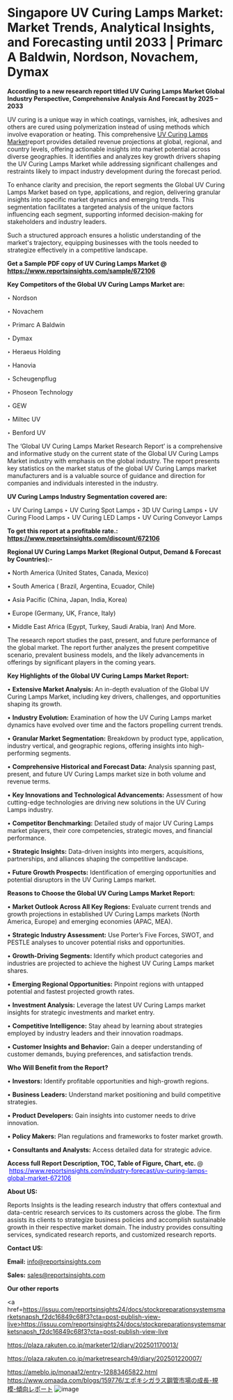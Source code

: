 # Singapore UV Curing Lamps Market: Market Trends, Analytical Insights, and Forecasting until 2033 | Primarc A Baldwin, Nordson, Novachem, Dymax

<strong>According to a new research report titled UV Curing Lamps Market Global Industry Perspective, Comprehensive Analysis And Forecast by 2025 – 2033</strong>

UV curing is a unique way in which coatings, varnishes, ink, adhesives and others are cured using polymerization instead of using methods which involve evaporation or heating. This comprehensive <a href=https://www.reportsinsights.com/sample/672106>UV Curing Lamps Market</a>report provides detailed revenue projections at global, regional, and country levels, offering actionable insights into market potential across diverse geographies. It identifies and analyzes key growth drivers shaping the UV Curing Lamps Market while addressing significant challenges and restraints likely to impact industry development during the forecast period.

To enhance clarity and precision, the report segments the Global UV Curing Lamps Market based on type, applications, and region, delivering granular insights into specific market dynamics and emerging trends. This segmentation facilitates a targeted analysis of the unique factors influencing each segment, supporting informed decision-making for stakeholders and industry leaders.

Such a structured approach ensures a holistic understanding of the market's trajectory, equipping businesses with the tools needed to strategize effectively in a competitive landscape.

<strong>Get a Sample PDF copy of UV Curing Lamps Market </strong><strong>@<a href=https://www.reportsinsights.com/sample/672106 style=color:#0000ff;> https://www.reportsinsights.com/sample/672106</a></strong></font>

<strong>Key Competitors of the Global UV Curing Lamps Market are:</strong>

‣ Nordson

‣ Novachem

‣ Primarc A Baldwin

‣ Dymax

‣ Heraeus Holding

‣ Hanovia

‣ Scheugenpflug

‣ Phoseon Technology

‣ GEW

‣ Miltec UV

‣ Benford UV

The ‘Global UV Curing Lamps Market Research Report’ is a comprehensive and informative study on the current state of the Global UV Curing Lamps Market industry with emphasis on the global industry. The report presents key statistics on the market status of the global UV Curing Lamps market manufacturers and is a valuable source of guidance and direction for companies and individuals interested in the industry.

<strong>UV Curing Lamps Industry Segmentation covered are:</strong>

‣ UV Curing Lamps
‣ UV Curing Spot Lamps
‣ 3D UV Curing Lamps
‣ UV Curing Flood Lamps
‣ UV Curing LED Lamps
‣ UV Curing Conveyor Lamps

<strong>To get this report at a profitable rate.: <a href=https://www.reportsinsights.com/discount/672106 style=color:#0000ff;>https://www.reportsinsights.com/discount/672106</a></strong></font>

<strong>Regional UV Curing Lamps Market (Regional Output, Demand &amp; Forecast by Countries):-</strong>

• North America (United States, Canada, Mexico)

• South America ( Brazil, Argentina, Ecuador, Chile)

• Asia Pacific (China, Japan, India, Korea)

• Europe (Germany, UK, France, Italy)

• Middle East Africa (Egypt, Turkey, Saudi Arabia, Iran) And More.

The research report studies the past, present, and future performance of the global market. The report further analyzes the present competitive scenario, prevalent business models, and the likely advancements in offerings by significant players in the coming years.

<strong>Key Highlights of the Global UV Curing Lamps Market Report:</strong>

• <strong>Extensive Market Analysis:</strong> An in-depth evaluation of the Global UV Curing Lamps Market, including key drivers, challenges, and opportunities shaping its growth.

• <strong>Industry Evolution:</strong> Examination of how the UV Curing Lamps market dynamics have evolved over time and the factors propelling current trends.

• <strong>Granular Market Segmentation:</strong> Breakdown by product type, application, industry vertical, and geographic regions, offering insights into high-performing segments.

• <strong>Comprehensive Historical and Forecast Data:</strong> Analysis spanning past, present, and future UV Curing Lamps market size in both volume and revenue terms.

• <strong>Key Innovations and Technological Advancements:</strong> Assessment of how cutting-edge technologies are driving new solutions in the UV Curing Lamps industry.

• <strong>Competitor Benchmarking:</strong> Detailed study of major UV Curing Lamps market players, their core competencies, strategic moves, and financial performance.

• <strong>Strategic Insights:</strong> Data-driven insights into mergers, acquisitions, partnerships, and alliances shaping the competitive landscape.

• <strong>Future Growth Prospects:</strong> Identification of emerging opportunities and potential disruptors in the UV Curing Lamps market.

<strong>Reasons to Choose the Global UV Curing Lamps Market Report:</strong>

• <strong>Market Outlook Across All Key Regions:</strong> Evaluate current trends and growth projections in established UV Curing Lamps markets (North America, Europe) and emerging economies (APAC, MEA).

• <strong>Strategic Industry Assessment:</strong> Use Porter’s Five Forces, SWOT, and PESTLE analyses to uncover potential risks and opportunities.

• <strong>Growth-Driving Segments:</strong> Identify which product categories and industries are projected to achieve the highest UV Curing Lamps market shares.

• <strong>Emerging Regional Opportunities:</strong> Pinpoint regions with untapped potential and fastest projected growth rates.

• <strong>Investment Analysis:</strong> Leverage the latest UV Curing Lamps market insights for strategic investments and market entry.

• <strong>Competitive Intelligence:</strong> Stay ahead by learning about strategies employed by industry leaders and their innovation roadmaps.

• <strong>Customer Insights and Behavior:</strong> Gain a deeper understanding of customer demands, buying preferences, and satisfaction trends.

<strong>Who Will Benefit from the Report?</strong>

• <strong>Investors:</strong> Identify profitable opportunities and high-growth regions.

• <strong>Business Leaders:</strong> Understand market positioning and build competitive strategies.

• <strong>Product Developers:</strong> Gain insights into customer needs to drive innovation.

• <strong>Policy Makers:</strong> Plan regulations and frameworks to foster market growth.

• <strong>Consultants and Analysts:</strong> Access detailed data for strategic advice.
</ul>
<strong>Access full Report Description, TOC, Table of Figure, Chart, etc. </strong>@  <a href=https://www.reportsinsights.com/industry-forecast/uv-curing-lamps-global-market-672106 style=color:#0000ff;>https://www.reportsinsights.com/industry-forecast/uv-curing-lamps-global-market-672106</a></font>

<strong><strong>About US</strong>:</strong>

Reports Insights is the leading research industry that offers contextual and data-centric research services to its customers across the globe. The firm assists its clients to strategize business policies and accomplish sustainable growth in their respective market domain. The industry provides consulting services, syndicated research reports, and customized research reports.

<strong>Contact US:</strong>

<p class=""""><b>Email:</b> <a href=mailto:info@reportsinsights.com>info@reportsinsights.com</a></p>
<p class=""""><b>Sales:</b> <a href=mailto:sales@reportsinsights.com>sales@reportsinsights.com</a></p>

<strong>Our other reports</strong>

<a href=https://issuu.com/reportsinsights24/docs/stockpreparationsystemsmarketsnapsh_f2dc16849c68f3?cta=post-publish-view-live>https://issuu.com/reportsinsights24/docs/stockpreparationsystemsmarketsnapsh_f2dc16849c68f3?cta=post-publish-view-live</a>

<a href=https://plaza.rakuten.co.jp/marketer12/diary/202501170013/>https://plaza.rakuten.co.jp/marketer12/diary/202501170013/</a>

<a href=https://plaza.rakuten.co.jp/marketresearch49/diary/202501220007/>https://plaza.rakuten.co.jp/marketresearch49/diary/202501220007/</a>

<a href=https://ameblo.jp/monaa12/entry-12883465822.html>https://ameblo.jp/monaa12/entry-12883465822.html</a>
<a href=https://www.omaada.com/blogs/159776/エポキシガラス鋼管市場の成長-規模-傾向レポート>https://www.omaada.com/blogs/159776/エポキシガラス鋼管市場の成長-規模-傾向レポート</a>
![image](https://github.com/user-attachments/assets/346dbecc-f85f-4f1d-bd77-f7f098873c34)
